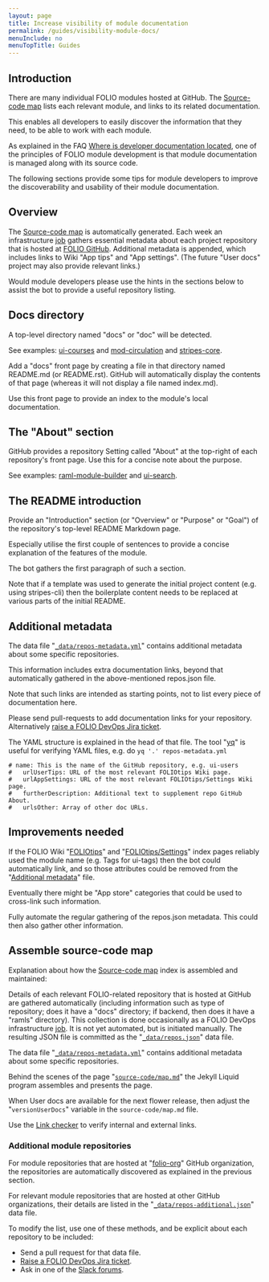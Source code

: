 ```yaml
---
layout: page
title: Increase visibility of module documentation
permalink: /guides/visibility-module-docs/
menuInclude: no
menuTopTitle: Guides
---
```


## Introduction

There are many individual FOLIO modules hosted at GitHub.
The [Source-code map](/source-code/map/) lists each relevant module, and links to its related documentation.

This enables all developers to easily discover the information that they need, to be able to work with each module.

As explained in the FAQ [Where is developer documentation located](/faqs/where-is-developer-documentation-located/), one of the principles of FOLIO module development is that module documentation is managed along with its source code.

The following sections provide some tips for module developers to improve the discoverability and usability of their module documentation.

## Overview

The [Source-code map](/source-code/map/) is automatically generated.
Each week an infrastructure [job](#assemble-source-code-map) gathers essential metadata about each project repository that is hosted at [FOLIO GitHub](https://github.com/folio-org).
Additional metadata is appended, which includes links to Wiki "App tips" and "App settings".
(The future "User docs" project may also provide relevant links.)

Would module developers please use the hints in the sections below to assist the bot to provide a useful repository listing.

## Docs directory

A top-level directory named "docs" or "doc" will be detected.

See examples:
[ui-courses](/source-code/map/#ui-courses)
and [mod-circulation](/source-code/map/#mod-circulation)
and [stripes-core](/source-code/map/#stripes-core).

Add a "docs" front page by creating a file in that directory named README.md (or README.rst).
GitHub will automatically display the contents of that page (whereas it will not display a file named index.md).

Use this front page to provide an index to the module's local documentation.

## The "About" section

GitHub provides a repository Setting called "About" at the top-right of each repository's front page.
Use this for a concise note about the purpose.

See examples:
[raml-module-builder](/source-code/map/#raml-module-builder)
and [ui-search](/source-code/map/#ui-search).

## The README introduction

Provide an "Introduction" section (or "Overview" or "Purpose" or "Goal") of the repository's top-level README Markdown page.

Especially utilise the first couple of sentences to provide a concise explanation of the features of the module.

The bot gathers the first paragraph of such a section.

Note that if a template was used to generate the initial project content (e.g. using stripes-cli) then the boilerplate content needs to be replaced at various parts of the initial README.

## Additional metadata

The data file
"[`_data/repos-metadata.yml`](https://github.com/folio-org/folio-org.github.io/tree/master/_data/repos-metadata.yml)"
contains additional metadata about some specific repositories.

This information includes extra documentation links, beyond that automatically gathered in the above-mentioned repos.json file.

Note that such links are intended as starting points, not to list every piece of documentation here.

Please send pull-requests to add documentation links for your repository.
Alternatively [raise a FOLIO DevOps Jira ticket](/faqs/how-to-raise-devops-ticket/#general-folio-devops).

The YAML structure is explained in the head of that file.
The tool "[yq](https://github.com/kislyuk/yq)" is useful for verifying YAML files, e.g. do `yq '.' repos-metadata.yml`

```
# name: This is the name of the GitHub repository, e.g. ui-users
#   urlUserTips: URL of the most relevant FOLIOtips Wiki page.
#   urlAppSettings: URL of the most relevant FOLIOtips/Settings Wiki page.
#   furtherDescription: Additional text to supplement repo GitHub About.
#   urlsOther: Array of other doc URLs.
```

## Improvements needed

If the FOLIO Wiki "[FOLIOtips](https://wiki.folio.org/display/FOLIOtips)" and "[FOLIOtips/Settings](https://wiki.folio.org/display/FOLIOtips/Settings)" index pages reliably used the module name (e.g. Tags for ui-tags) then the bot could automatically link, and so those attributes could be removed from the "[Additional metadata](#additional-metadata)" file.

Eventually there might be "App store" categories that could be used to cross-link such information.

Fully automate the regular gathering of the repos.json metadata.
This could then also gather other information.

## Assemble source-code map

Explanation about how the [Source-code map](/source-code/map/) index is assembled and maintained:

Details of each relevant FOLIO-related repository that is hosted at GitHub are gathered automatically
(including information such as type of repository; does it have a "docs" directory; if backend, then does it have a "ramls" directory).
This collection is done occasionally as a FOLIO DevOps infrastructure
[job](https://github.com/folio-org-priv/folio-infrastructure/tree/master/verify-repo-config).
It is not yet automated, but is initiated manually.
The resulting JSON file is committed as the
"[`_data/repos.json`](https://github.com/folio-org/folio-org.github.io/tree/master/_data/repos.json)" data file.

The data file
"[`_data/repos-metadata.yml`](https://github.com/folio-org/folio-org.github.io/tree/master/_data/repos-metadata.yml)"
contains additional metadata about some specific repositories.

Behind the scenes of the page
"[`source-code/map.md`](https://raw.githubusercontent.com/folio-org/folio-org.github.io/master/source-code/map.md)"
the Jekyll Liquid program assembles and presents the page.

When User docs are available for the next flower release, then adjust the "`versionUserDocs`" variable in the `source-code/map.md` file.

Use the [Link checker](https://github.com/folio-org/folio-org.github.io/#link-checker) to verify internal and external links.

### Additional module repositories

For module repositories that are hosted at "[folio-org](https://github.com/folio-org)" GitHub organization, the repositories are automatically discovered as explained in the previous section.

For relevant module repositories that are hosted at other GitHub organizations, their details are listed in the "[`_data/repos-additional.json`](https://github.com/folio-org/folio-org.github.io/blob/master/_data/repos-additional.json)" data file.

To modify the list, use one of these methods, and be explicit about each repository to be included:
* Send a pull request for that data file.
* [Raise a FOLIO DevOps Jira ticket](/faqs/how-to-raise-devops-ticket/#general-folio-devops).
* Ask in one of the [Slack forums](/guidelines/which-forum/#slack).

<div class="folio-spacer-content"></div>

